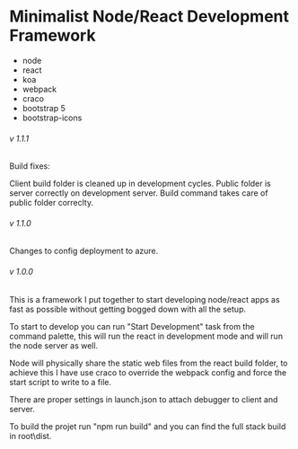 # Minimalist Node/React Development Framework
* node
* react 
* koa
* webpack
* craco
* bootstrap 5
* bootstrap-icons

###### v 1.1.1

Build fixes:

Client build folder is cleaned up in development cycles.
Public folder is server correctly on development server.
Build command takes care of public folder correclty.

###### v 1.1.0

Changes to config deployment to azure.

###### v 1.0.0

This is a framework I put together to start developing node/react apps as fast as possible without getting bogged down with all the setup.

To start to develop you can run "Start Development" task from the command palette, this will run the react in development mode and will run the node server as well. 

Node will physically share the static web files from the react build folder, to achieve this I have use craco to override the webpack config and force the start script to write to a file.

There are proper settings in launch.json to attach debugger to client and server.

To build the projet run "npm run build" and you can find the full stack build in root\dist.